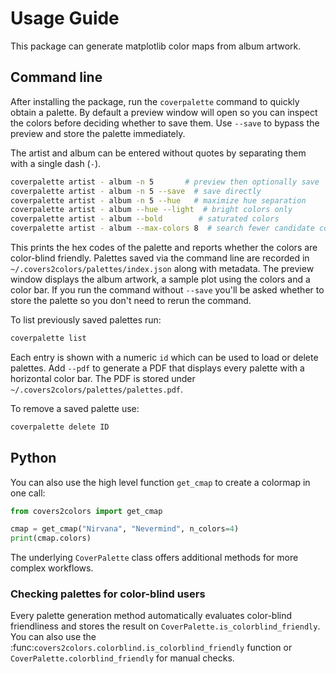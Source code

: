 # Usage Guide

This package can generate matplotlib color maps from album artwork.

## Command line

After installing the package, run the `coverpalette` command to quickly
obtain a palette. By default a preview window will open so you can inspect
the colors before deciding whether to save them. Use `--save` to bypass the
preview and store the palette immediately.

The artist and album can be entered without quotes by separating them with a
single dash (`-`).

```bash
coverpalette artist - album -n 5       # preview then optionally save
coverpalette artist - album -n 5 --save  # save directly
coverpalette artist - album -n 5 --hue   # maximize hue separation
coverpalette artist - album --hue --light  # bright colors only
coverpalette artist - album --bold        # saturated colors
coverpalette artist - album --max-colors 8  # search fewer candidate colors
```

This prints the hex codes of the palette and reports whether the colors are
color-blind friendly. Palettes saved via the command line are recorded in
``~/.covers2colors/palettes/index.json`` along with metadata.
The preview window displays the album artwork, a sample plot using the colors
and a color bar. If you run the command without ``--save`` you'll be asked
whether to store the palette so you don't need to rerun the command.

To list previously saved palettes run:

```bash
coverpalette list
```

Each entry is shown with a numeric ``id`` which can be used to load or delete
palettes.  Add ``--pdf`` to generate a PDF that displays every palette with a
horizontal color bar. The PDF is stored under
``~/.covers2colors/palettes/palettes.pdf``.

To remove a saved palette use:

```bash
coverpalette delete ID
```

## Python

You can also use the high level function `get_cmap` to create a colormap in one
call:

```python
from covers2colors import get_cmap

cmap = get_cmap("Nirvana", "Nevermind", n_colors=4)
print(cmap.colors)
```

The underlying `CoverPalette` class offers additional methods for more complex
workflows.

### Checking palettes for color-blind users

Every palette generation method automatically evaluates color-blind
friendliness and stores the result on ``CoverPalette.is_colorblind_friendly``.
You can also use the :func:`covers2colors.colorblind.is_colorblind_friendly`
function or ``CoverPalette.colorblind_friendly`` for manual checks.
